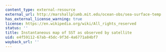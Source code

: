 ```yaml
---
content_type: external-resource
external_url: http://marshallplumb.mit.edu/ocean-obs/sea-surface-temp
has_external_license_warning: true
license: https://en.wikipedia.org/wiki/All_rights_reserved
status: ''
title: Instantaneous map of SST as observed by satellite
uid: e4f59112-67ab-45dc-9f3d-4a6771a84bf7
wayback_url: ''
---
```

